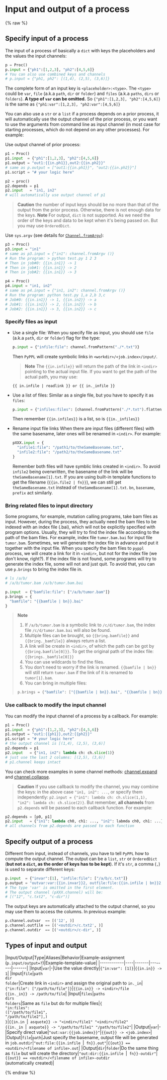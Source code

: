 # Input and output of a process
<!-- toc -->

{% raw %}
## Specify input of a process

The input of a process of basically a `dict` with keys the placeholders and the values the input channels:

```python
p = Proc()
p.input = {"ph1":[1,2,3], "ph2":[4,5,6]}
# You can also use combined keys and channels
# p.input = {"ph1, ph2": [(1,4), (2,5), (3,6)]}
```

The complete form of an input key is `<placeholder>:<type>`. The `<type>` could be `var`, `file` (a.k.a `path`, `dir` or `folder`) and `files` (a.k.a `paths`, `dirs` or `folders`). **A type of `var` can be omitted.** So `{"ph1":[1,2,3], "ph2":[4,5,6]}` is the same as `{"ph1:var":[1,2,3], "ph2:var":[4,5,6]}`

You can also use a `str` or a `list` if a process depends on a prior process, it will automatically use the output channel of the prior process, or you want to use the arguments from command line as input channel (in most case for starting processes, which do not depend on any other processes). For example:

Use output channel of prior process:
```python
p1 = Proc()
p1.input  = {"ph1":[1,2,3], "ph2":[4,5,6]}
p1.output = "out1:{{in.ph1}},out2:{{in.ph2}}"
# same as p.output = ["out1:{{in.ph1}}", "out2:{{in.ph2}}"]
p1.script = "# your logic here"

p2 = proc()
p2.depends = p1
p2.input   = "in1, in2"  
# will automatically use output channel of p1
```
> **Caution** the number of input keys should be no more than that of the output from the prior process. Otherwise, there is not enough data for the keys.
> **Note** For output, `dict` is not supported. As we need the order of the keys and data to be kept when it's being passed on. But you may use `OrderedDict`.

Use `sys.argv` (see details for [`Channel.fromArgv`](https://pwwang.gitbooks.io/pyppl/content/channels.html#initialize-a-channel)):
```python
p3 = Proc()
p3.input = "in1"
# same as p3.input = {"in1": channel.fromArgv ()}
# Run the program: > python test.py 1 2 3
# Then in job#0: {{in.in1}} -> 1
# Then in job#1: {{in.in1}} -> 2
# Then in job#2: {{in.in1}} -> 3

p4 = Proc()
p4.input = "in1, in2"
# same as p4.input = {"in1, in2": channel.fromArgv ()}
# Run the program: python test.py 1,a 2,b 3,c
# Job#0: {{in.in1}} -> 1, {{in.in2}} -> a
# Job#1: {{in.in1}} -> 2, {{in.in2}} -> b
# Job#2: {{in.in1}} -> 3, {{in.in2}} -> c
```

### Specify files as input
- Use a single file:
  When you specify file as input, you should use `file` (a.k.a `path`, `dir` or `folder`) flag for the type: 
  ```python
  p.input = {"infile:file": channel.fromPattern("./*.txt")}
  ```
  Then `PyPPL` will create symbolic links in `<workdir>/<job.index>/input/`. 
  
  > **Note** The `{{in.infile}}`
   will return the path of the link in `<indir>` pointing to the actual input file. If you want to get the path of the actual path, you may use: 
  ```
  {{ in.infile | readlink }} or {{ in._infile }}
  ```
- Use a list of files:
  Similar as a single file, but you have to specify it as `files`:
  ```python
  p.input = {"infiles:files": [channel.fromPattern("./*.txt").flatten()]}
  ```
  Then remember `{{in.infiles}}` is a list, so is `{{in._infiles}}`
- Rename input file links
  When there are input files (different files) with the same basename, later ones will be renamed in `<indir>`. For example:
  ```python
  pXXX.input = {
    "infile1:file": "/path1/to/theSameBasename.txt", 
    "infile2:file": "/path2/to/theSameBasename.txt"
  }
  ```
  Remember both files will have symblic links created in `<indir>`. To avoid `infile2` being overwritten, the basename of the link will be `theSameBasename[1].txt`. If you are using built-in template functions to get the filename (`{{in.file2 | fn}}`), we can still get `theSameBasename.txt` instead of `theSameBasename[1].txt`. `bn`, `basename`, `prefix` act similarly.

### Bring related files to input directory
Some programs, for example, mutation calling programs, take bam files as input. However, during the process, they actually need the bam files to be indexed with an index file (.bai), which will not be explicitly specified with program options. Usually, they will try to find the index file according to the path of the bam files. For example, index file `tumor.bam.bai` for input file `tumor.bam`. Sometimes, we will generate the index file in advance and put it together with the input file. When you specify the bam files to `pyppl` process, we will create a link for it in `<indir>`, but not for the index file (we don't know, right?). If the index file is not found, some programs will try to generate the index file, some will not and just quit. To avoid that, you can use `p.brings` to bring the index file in.
```python
# ls /a/b/
# /a/b/tumor.bam /a/b/tumor.bam.bai

p.input  = {"bamfile:file": ["/a/b/tumor.bam"]}
p.brings = {
  "bamfile": "{{bamfile | bn}}.bai"
}
```

> **Note** 
> 1. If `/a/b/tumor.bam` is a symbolic link to `/c/d/tumor.bam`, the index file `/c/d/tumor.bam.bai` will also be found.
> 2. Multiple files can be brought, so `{{bring.bamfile}}` and `{{bring._bamfile}}` always return a list.
> 3. A link will be create in `<indir>`, of which the path can be got by `{{bring.bamfile[0]}}`. To get the original path of the index file: `{{brings._bamfile[0]}}`
> 4. You can use wildcards to find the files.
> 5. You don't need to worry if the link is renamed. `{{bamfile | bn}}` will still return `tumor.bam` if the link of it is renamed to `tumor[1].bam`.
> 6. You can bring in multiple files:
> ```python
> p.brings = {"bamfile": ["{{bamfile | bn}}.bai", "{{bamfile | bn}}.bai2"]}
> ```

### Use callback to modify the input channel
You can modify the input channel of a process by a callback. For example:
```python
p1 = Proc()
p1.input  = {"ph1":[1,2,3], "ph2":[4,5,6]}
p1.output = "out1:{{ph1}},out2:{{ph2}}"
p1.script = "# your logic here"
# the output channel is [(1,4), (2,5), (3,6)]
p2.depends = p1
p2.input   = {"in1, in2": lambda ch: ch.slice(1)}  
# just use the last 2 columns: [(2,5), (3,6)]
# p1.channel keeps intact
```
You can check more examples in some channel methods: [channel.expand](https://pwwang.gitbooks.io/pyppl/channels.html#expand-a-channel-by-directory) and [channel.collapse](https://pwwang.gitbooks.io/pyppl/channels.html#collapse-a-channel-by-files-in-a-common-ancestor-directory).

> **Caution** If you use callback to modify the channel, you may combine the keys: in the above case `"in1, in2": ...`, or specify them independently: `p2.input = {"in1": lambda ch: ch.slice(1,1), "in2": lambda ch: ch.slice(2)}`. But remember, **all channels** from `p2.depends` will be passed to each callback function. For example:
```python
p2.depends = [p0, p1]
p2.input   = {"in1": lambda ch0, ch1: ..., "in2": labmda ch0, ch1: ...}
# all channels from p2.depends are passed to each function
```

## Specify output of a process
Different from input, instead of channels, you have to tell `PyPPL` how to compute the output channel. The output can be a `list`, `str` or `OrderedDict` (**but not a `dict`, as the order of keys has to be kept**). If it's `str`, a comma (`,`) is used to separate different keys:
```python
p.input  = {"invar":[1], "infile:file": ["/a/b/c.txt"]}
p.output = "outvar:var:{{in.invar}}2, outfile:file:{{in.infile | bn}}2, outdir:dir:{{in.indir | fn}}-dir"
# The type 'var' is omitted in the first element.
# The output channel (pXXX.channel) will be:
# [("12", "c.txt2", "c-dir")]
```
The output keys are automatically attached to the output channel, so you may use them to access the columns. In previous example:
```python
p.channel.outvar  == [('12', )]
p.channel.outfile == [('<outdir>/c.txt2', )]
p.channel.outdir  == [('<outdir>/c-dir', )]
```

## Types of input and output
|Input/Output|Type|Aliases|Behavior|Example-assignment (`p.input/output=?`)|Example-template-value|
|------------|----|-------|--------|-------|
|Input|`var`|-|Use the value directly|`{"in:var": [1]}`|`{{in.in}} -> 1`|
|Input|`file`|`path`<br />`dir`<br />`folder`|Create link in `<indir>` and assign the original path to `in._in`|`{"in:file": ["/path/to/file"]}`|`{{in.in}} -> <indir>/file`<br />`{{in._in}} -> /path/to/file`|
|Input|`files`|`paths`<br />`dirs`<br />`folders`|Same as `file` but do for multiple files|`{`<br />`"in:files": `<br />`(["/path/to/file1", `<br />`"/path/to/file2"],)`<br />`}`|`{{in.in `&#124;` asquote}} -> "<indir>/file1" "<indir>/file2"`<br />`{{in._in `&#124;` asquote}} -> "/path/to/file1" "/path/to/file2"`|
|Output|`var`|-|Specify direct value|`"out:var:{{job.index}}"`|`{{out}} -> <job.index>`|
|Output|`file`|`path`|Just specify the basename, output file will be generated in `job.outdir`|`"out:file:{{in.infile `&#124;` fn}}.out"`|`{{out}} == <outdir>/<filename of infile>.out`|
|Output|`dir`|`folder`|Do the same thing as `file` but will create the directory|`"out:dir:{{in.infile `&#124;` fn}}-outdir"`|`{{out}} == <outdir>/<filename of infile>-outdir` <br />(automatically created)|


{% endraw %}

